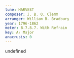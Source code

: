 ```yaml
---
tune: HARVEST
composer: J. B. O. Clemm
arranger: William B. Bradbury
year: 1796-1862
meter: 8.7.8.7. With Refrain
key: A♭ Major
anacrusis: 0
---
```

undefined